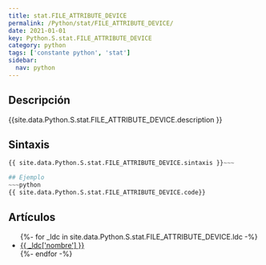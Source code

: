 ```yaml
---
title: stat.FILE_ATTRIBUTE_DEVICE
permalink: /Python/stat/FILE_ATTRIBUTE_DEVICE/
date: 2021-01-01
key: Python.S.stat.FILE_ATTRIBUTE_DEVICE
category: python
tags: ['constante python', 'stat']
sidebar: 
  nav: python
---
```


## Descripción
{{site.data.Python.S.stat.FILE_ATTRIBUTE_DEVICE.description }}

## Sintaxis
~~~python
{{ site.data.Python.S.stat.FILE_ATTRIBUTE_DEVICE.sintaxis }}~~~

## Ejemplo
~~~python
{{ site.data.Python.S.stat.FILE_ATTRIBUTE_DEVICE.code}}
~~~

## Artículos
<ul>
{%- for _ldc in site.data.Python.S.stat.FILE_ATTRIBUTE_DEVICE.ldc -%}
   <li>
       <a href="{{_ldc['url'] }}">{{ _ldc['nombre'] }}</a>
   </li>
{%- endfor -%}
</ul>
